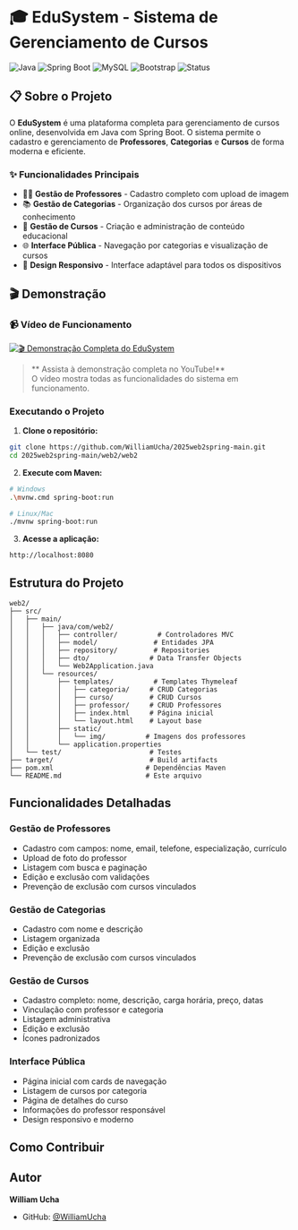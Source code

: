# 🎓 EduSystem - Sistema de Gerenciamento de Cursos

![Java](https://img.shields.io/badge/Java-21-orange)
![Spring Boot](https://img.shields.io/badge/Spring%20Boot-3.5.4-green)
![MySQL](https://img.shields.io/badge/MySQL-8.0-blue)
![Bootstrap](https://img.shields.io/badge/Bootstrap-5.3.0-purple)
![Status](https://img.shields.io/badge/Status-Ativo-success)

## 📋 Sobre o Projeto

O **EduSystem** é uma plataforma completa para gerenciamento de cursos online, desenvolvida em Java com Spring Boot. O sistema permite o cadastro e gerenciamento de **Professores**, **Categorias** e **Cursos** de forma moderna e eficiente.

### ✨ Funcionalidades Principais

- 👨‍🏫 **Gestão de Professores** - Cadastro completo com upload de imagem
- 📚 **Gestão de Categorias** - Organização dos cursos por áreas de conhecimento
- 🎯 **Gestão de Cursos** - Criação e administração de conteúdo educacional
- 🌐 **Interface Pública** - Navegação por categorias e visualização de cursos
- 📱 **Design Responsivo** - Interface adaptável para todos os dispositivos

## 🎬 Demonstração

### 📹 Vídeo de Funcionamento

[![🎬 Demonstração Completa do EduSystem](https://img.shields.io/badge/▶️%20Assistir%20Demo-YouTube-red?style=for-the-badge&logo=youtube&logoColor=white)](SEU_LINK_YOUTUBE_AQUI)

> ** Assista à demonstração completa no YouTube!**  
> O vídeo mostra todas as funcionalidades do sistema em funcionamento.


</details>


### Executando o Projeto

1. **Clone o repositório:**
```bash
git clone https://github.com/WilliamUcha/2025web2spring-main.git
cd 2025web2spring-main/web2/web2
```

2. **Execute com Maven:**
```bash
# Windows
.\mvnw.cmd spring-boot:run

# Linux/Mac
./mvnw spring-boot:run
```

3. **Acesse a aplicação:**
```
http://localhost:8080
```

##  Estrutura do Projeto

```
web2/
├── src/
│   ├── main/
│   │   ├── java/com/web2/
│   │   │   ├── controller/          # Controladores MVC
│   │   │   ├── model/              # Entidades JPA
│   │   │   ├── repository/         # Repositories
│   │   │   ├── dto/               # Data Transfer Objects
│   │   │   └── Web2Application.java
│   │   └── resources/
│   │       ├── templates/          # Templates Thymeleaf
│   │       │   ├── categoria/     # CRUD Categorias
│   │       │   ├── curso/         # CRUD Cursos  
│   │       │   ├── professor/     # CRUD Professores
│   │       │   ├── index.html     # Página inicial
│   │       │   └── layout.html    # Layout base
│   │       ├── static/
│   │       │   └── img/          # Imagens dos professores
│   │       └── application.properties
│   └── test/                      # Testes
├── target/                        # Build artifacts
├── pom.xml                       # Dependências Maven
└── README.md                     # Este arquivo
```

##  Funcionalidades Detalhadas

###  Gestão de Professores
-  Cadastro com campos: nome, email, telefone, especialização, currículo
-  Upload de foto do professor
-  Listagem com busca e paginação
-  Edição e exclusão com validações
-  Prevenção de exclusão com cursos vinculados

###  Gestão de Categorias  
-  Cadastro com nome e descrição
-  Listagem organizada
-  Edição e exclusão
-  Prevenção de exclusão com cursos vinculados

###  Gestão de Cursos
-  Cadastro completo: nome, descrição, carga horária, preço, datas
-  Vinculação com professor e categoria
-  Listagem administrativa
-  Edição e exclusão
-  Ícones padronizados 

###  Interface Pública
-  Página inicial com cards de navegação
-  Listagem de cursos por categoria
-  Página de detalhes do curso
-  Informações do professor responsável
-  Design responsivo e moderno





##  Como Contribuir
## Autor

**William Ucha**
- GitHub: [@WilliamUcha](https://github.com/WilliamUcha)
